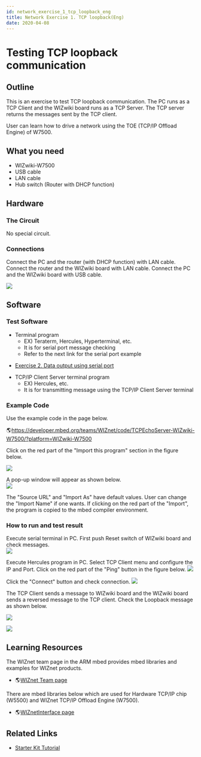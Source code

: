 ```yaml
---
id: network_exercise_1_tcp_loopback_eng
title: Network Exercise 1. TCP loopback(Eng)
date: 2020-04-08
---
```


# Testing TCP loopback communication

## Outline

This is an exercise to test TCP loopback communication. The PC runs as a
TCP Client and the WIZwiki board runs as a TCP Server. The TCP server
returns the messages sent by the TCP client.

User can learn how to drive a network using the TOE (TCP/IP Offload
Engine) of W7500.

## What you need

  - WIZwiki-W7500
  - USB cable
  - LAN cable
  - Hub switch (Router with DHCP function)

## Hardware

### The Circuit

No special circuit.

### Connections

Connect the PC and the router (with DHCP function) with LAN cable.
Connect the router and the WIZwiki board with LAN cable. Connect the PC
and the WIZwiki board with USB cable.

![](/img/products/wizwiki_mbed_kit/kit_en/tcp_loopback_system_config_en.png)

## Software

### Test Software

  - Terminal program
      - EX) Teraterm, Hercules, Hyperterminal, etc.
      - It is for serial port message checking
      - Refer to the next link for the serial port example



 
  * [Exercise 2. Data output using serial port](exercise_2_serial_port_eng)


  - TCP/IP Client Server terminal program
      - EX) Hercules, etc.
      - It is for transmitting message using the TCP/IP Client Server
        terminal

### Example Code

Use the example code in the page below.

🌎<https://developer.mbed.org/teams/WIZnet/code/TCPEchoServer-WIZwiki-W7500/?platform=WIZwiki-W7500>

Click on the red part of the "Import this program" section in the figure
below.

![](/img/products/wizwiki_mbed_kit/kit_en/ex_tcp_loop_1.jpg)

A pop-up window will appear as shown below.  
![](/img/products/wizwiki_mbed_kit/kit_en/ex_tcp_loop_2.jpg)

The "Source URL" and "Import As" have default values. User can change
the "Import Name" if one wants. If clicking on the red part of the
"Import", the program is copied to the mbed compiler environment.

### How to run and test result

Execute serial terminal in PC. First push Reset switch of WIZwiki board
and check messages.  
![](/img/products/wizwiki_mbed_kit/kit_en/ex_tcp_loop_server1.jpg)

Execute Hercules program in PC. Select TCP Client menu and configure the
IP and Port. Click on the red part of the "Ping" button in the figure
below. ![](/img/products/wizwiki_mbed_kit/kit_en/ex_tcp_loop_client1.jpg)

Click the "Connect" button and check connection.
![](/img/products/wizwiki_mbed_kit/kit_en/ex_tcp_loop_client2.jpg)

The TCP Client sends a message to WIZwiki board and the WIZwiki board
sends a reversed message to the TCP client. Check the Loopback message
as shown below.

![](/img/products/wizwiki_mbed_kit/kit_en/ex_tcp_loop_client3.jpg)

![](/img/products/wizwiki_mbed_kit/kit_en/ex_tcp_loop_server2.jpg)

## Learning Resources

The WIZnet team page in the ARM mbed provides mbed libraries and
examples for WIZnet products.

  - 🌎[WIZnet Team page](https://developer.mbed.org/teams/WIZnet/)

There are mbed libraries below which are used for Hardware TCP/IP chip
(W5500) and WIZnet TCP/IP Offload Engine (W7500).

  - 🌎[WIZnetInterface
    page](https://developer.mbed.org/teams/WIZnet/code/WIZnetInterface/)
    

## Related Links

  * [Starter Kit Tutorial](tutorial_eng)
